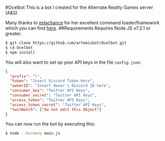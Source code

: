 #Ocelbot
This is a bot I created for the Alternate Reality Games server (A&S)

Many thanks to [eslachance](https://github.com/eslachance) for her excellent command loader/framework which you can find [here](https://github.com/eslachance/komada/tree/61cd70b3f210c4e0b68c1a3405a0e5612979b7ff).
##Requirements
Requires Node.JS v7.2.1 or greater.
```sh
$ git clone https://github.com/artemisbot/Ocelbot.git
$ cd Ocelbot
$ npm install
```
You will also want to set up your API keys in the file `config.json`:
```json
{
  "prefix": "!",
  "token": "Insert Discord Token Here",
  "ownerID": "Insert Owner's Discord ID here",
  "consumer_key": "Twitter API Keys",
  "consumer_secret": "Twitter API Keys",
  "access_token": "Twitter API Keys",
  "access_token_secret": "Twitter API Keys",
  "twitWatch": {"Do not edit this Object"}
}
```
You can now run the bot by executing this:
```sh
$ node --harmony main.js
```
